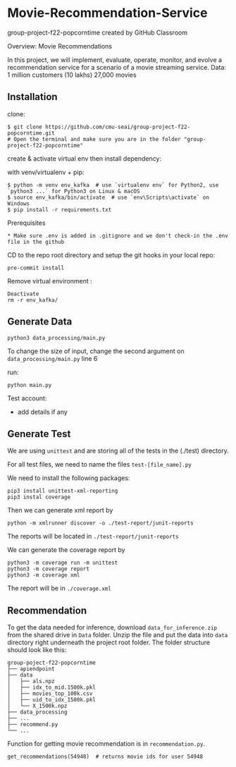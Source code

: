 # Movie-Recommendation-Service

group-project-f22-popcorntime created by GitHub Classroom

Overview: Movie Recommendations

In this project, we will implement, evaluate, operate, monitor, and evolve a recommendation service for a scenario of a movie streaming service.
Data:
1 million customers (10 lakhs)
27,000 movies

## Installation

clone:

```
$ git clone https://github.com/cmu-seai/group-project-f22-popcorntime.git
# Open the terminal and make sure you are in the folder "group-project-f22-popcorntime"

```

create & activate virtual env then install dependency:

with venv/virtualenv + pip:

```
$ python -m venv env_kafka  # use `virtualenv env` for Python2, use `python3 ...` for Python3 on Linux & macOS
$ source env_kafka/bin/activate  # use `env\Scripts\activate` on Windows
$ pip install -r requirements.txt

```

Prerequisites

```
* Make sure .env is added in .gitignore and we don't check-in the .env file in the github
```
CD to the repo root directory and setup the git hooks in your local repo:
```
pre-commit install
```

Remove virtual environment :

```
Deactivate
rm -r env_kafka/
```

## Generate Data

```
python3 data_processing/main.py
```

To change the size of input, change the second argument on `data_processing/main.py` line 6

run:

```
python main.py
```

Test account:

- add details if any

## Generate Test

We are using `unittest` and are storing all of the tests in the (./test) directory.

For all test files, we need to name the files `test-[file_name].py`

We need to install the following packages:

```
pip3 install unittest-xml-reporting
pip3 instal coverage
```

Then we can generate xml report by 
```
python -m xmlrunner discover -o ./test-report/junit-reports
```
The reports will be located in `./test-report/junit-reports`

We can generate the coverage report by
```
python3 -m coverage run -m unittest
python3 -m coverage report
python3 -m coverage xml 
```
The report will be in `./coverage.xml`

## Recommendation

To get the data needed for inference, download `data_for_inference.zip` from the shared drive in `Data` folder. Unzip the file and put the data into `data` directory right underneath the project root folder. The folder structure should look like this:
```
group-poject-f22-popcorntime
├── apiendpoint
├── data
│   ├── als.npz
│   ├── idx_to_mid.1500k.pkl
│   ├── movies_top_100k.csv
│   ├── uid_to_idx_1500k.pkl
│   └── X_1500k.npz
├── data_processing
├── ...
├── recommend.py
└── ...
```

Function for getting movie recommendation is in `recommendation.py`.
```
get_recommendations(54948)  # returns movie ids for user 54948
```
